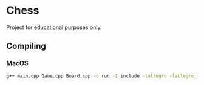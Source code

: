 # Chess

Project for educational purposes only.

## Compiling

### MacOS

```bash
g++ main.cpp Game.cpp Board.cpp -o run -I include -lallegro -lallegro_main -lallegro_primitives -lallegro_image -lallegro_font -lallegro_ttf -std=c++17
```
